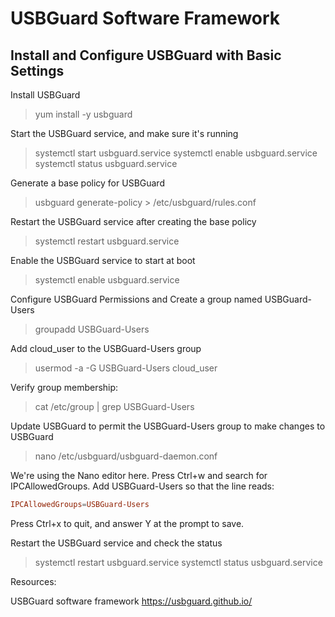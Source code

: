 # USBGuard Software Framework

## Install and Configure USBGuard with Basic Settings

Install USBGuard
> yum install -y usbguard

Start the USBGuard service, and make sure it's running
> systemctl start usbguard.service
> systemctl enable usbguard.service
> systemctl status usbguard.service

Generate a base policy for USBGuard
> usbguard generate-policy > /etc/usbguard/rules.conf

Restart the USBGuard service after creating the base policy
> systemctl restart usbguard.service

Enable the USBGuard service to start at boot
> systemctl enable usbguard.service

Configure USBGuard Permissions and Create a group named USBGuard-Users
> groupadd USBGuard-Users

Add cloud_user to the USBGuard-Users group
> usermod -a -G USBGuard-Users cloud_user

Verify group membership:
> cat /etc/group | grep USBGuard-Users

Update USBGuard to permit the USBGuard-Users group to make changes to USBGuard
> nano /etc/usbguard/usbguard-daemon.conf

We're using the Nano editor here. Press Ctrl+w and search for IPCAllowedGroups. Add USBGuard-Users so that the line reads:

``` /etc/usbguard/usbguard-daemon.conf
IPCAllowedGroups=USBGuard-Users
```

Press Ctrl+x to quit, and answer Y at the prompt to save.

Restart the USBGuard service and check the status
> systemctl restart usbguard.service
> systemctl status usbguard.service

Resources:

USBGuard software framework
https://usbguard.github.io/